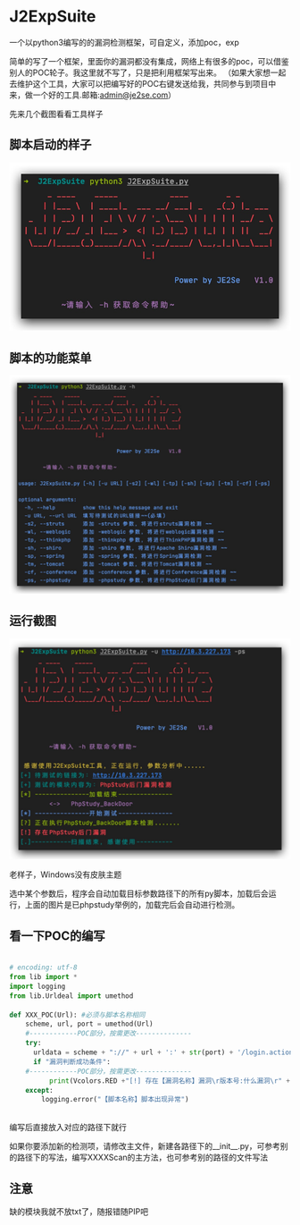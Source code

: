 # J2ExpSuite
一个以python3编写的的漏洞检测框架，可自定义，添加poc，exp

简单的写了一个框架，里面你的漏洞都没有集成，网络上有很多的poc，可以借鉴别人的POC轮子。我这里就不写了，只是把利用框架写出来。
（如果大家想一起去维护这个工具，大家可以把编写好的POC右键发送给我，共同参与到项目中来，做一个好的工具.邮箱:admin@je2se.com）

先来几个截图看看工具样子

## 脚本启动的样子
![image-20191128110919814](./doc/Xnip2020-06-11_12-43-27.jpg)

## 脚本的功能菜单
![image-20191128110919814](./doc/Xnip2020-06-11_12-43-54.jpg)

## 运行截图
![image-20191128110919814](./doc/Xnip2020-06-11_13-20-35.jpg)

老样子，Windows没有皮肤主题

选中某个参数后，程序会自动加载目标参数路径下的所有py脚本，加载后会运行，上面的图片是已phpstudy举例的，加载完后会自动进行检测。

## 看一下POC的编写

```python

# encoding: utf-8
from lib import *
import logging
from lib.Urldeal import umethod

def XXX_POC(Url): #必须与脚本名称相同
    scheme, url, port = umethod(Url)
    #------------POC部分，按需更改--------------
    try:
      urldata = scheme + "://" + url + ':' + str(port) + '/login.action'
      if "漏洞判断成功条件":
    #------------POC部分，按需更改--------------
          print(Vcolors.RED +"[!] 存在【漏洞名称】漏洞\r版本号:什么漏洞\r" + Vcolors.ENDC)
    except:
        logging.error("【脚本名称】脚本出现异常")
        
```

编写后直接放入对应的路径下就行

如果你要添加新的检测项，请修改主文件，新建各路径下的__init__.py，可参考别的路径下的写法，编写XXXXScan的主方法，也可参考别的路径的文件写法


## 注意
缺的模块我就不放txt了，随报错随PIP吧


